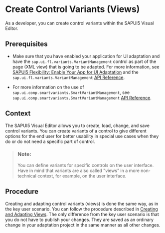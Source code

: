 <!-- loiob4026b747f7841a782a44148c73ecb82 -->

# Create Control Variants \(Views\)

As a developer, you can create control variants within the SAPUI5 Visual Editor.



<a name="loiob4026b747f7841a782a44148c73ecb82__prereq_lg3_hty_hkb"/>

## Prerequisites

-   Make sure that you have enabled your application for UI adaptation and have the `sap.ui.fl.variants.VariantManagement` control as part of the page \(XML view\) that is going to be adapted. For more information, see [SAPUI5 Flexibility: Enable Your App for UI Adaptation](https://sapui5.hana.ondemand.com/#/topic/f1430c0337534d469da3a56307ff76af) and the `sap.ui.fl.variants.VariantManagement` [API Reference](https://sapui5.hana.ondemand.com/#/api/sap.ui.fl.variants.VariantManagement).

-   For more information on the use of `sap.ui.comp.smartvariants.SmartVariantManagement`, see `sap.ui.comp.smartvariants.SmartVariantManagement` [API Reference](https://sapui5.hana.ondemand.com/#/api/sap.ui.comp.smartvariants.SmartVariantManagement).




<a name="loiob4026b747f7841a782a44148c73ecb82__context_ox1_lc2_3kb"/>

## Context

The SAPUI5 Visual Editor allows you to create, load, change, and save control variants. You can create variants of a control to give different options for the end user for better usability in special use cases when they do or do not need a specific part of control.

> ### Note:  
> You can define variants for specific controls on the user interface. Have in mind that variants are also called "views" in a more non-technical context, for example, on the user interface.



<a name="loiob4026b747f7841a782a44148c73ecb82__steps-unordered_igc_4rp_qqb"/>

## Procedure

Creating and adapting control variants \(views\) is done the same way, as in the key user scenario. You can follow the procedure described in [Creating and Adapting Views](https://help.sap.com/viewer/4fc8d03390c342da8a60f8ee387bca1a/latest/en-US/91ae3492323b42a79ca66fbfaf5af3f9.html). The only difference from the key user scenario is that you do not have to publish your changes. They are saved as an ordinary change in your adaptation project in the same manner as all other changes.

